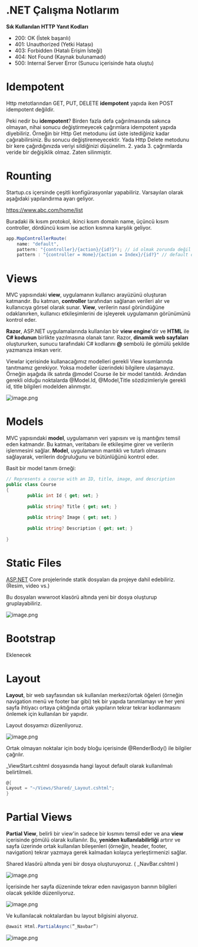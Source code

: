 # .NET Çalışma Notlarım

**Sık Kullanılan HTTP Yanıt Kodları**

- 200: OK (İstek başarılı)
- 401: Unauthorized (Yetki Hatası)
- 403: Forbidden (Hatalı Erişim İsteği)
- 404: Not Found (Kaynak bulunamadı)
- 500: Internal Server Error (Sunucu içerisinde hata oluştu)

# Idempotent

Http metotlarından GET, PUT, DELETE **idempotent** yapıda iken POST idempotent değildir.

Peki nedir bu **idempotent**? Birden fazla defa çağırılmasında sakınca olmayan, nihai sonucu değiştirmeyecek çağrımlara idempotent yapıda diyebiliriz. Örneğin bir Http Get metodunu üst üste istediğiniz kadar çağırabilirsiniz. Bu sonucu değiştiremeyecektir. Yada Http Delete metodunu bir kere çağırdığınızda veriyi sildiğinizi düşünelim. 2. yada 3. çağrımlarda veride bir değişiklik olmaz. Zaten silinmiştir.

# **Rounting**

Startup.cs içersinde çeşitli konfigürasyonlar yapabiliriz. Varsayılan olarak aşağıdaki yapılandırma ayarı geliyor. 

https://www.abc.com/home/list

Buradaki ilk kısım protokol, ikinci kısım domain name, üçüncü kısım controller, dördüncü kısım ise action kısmına karşılık geliyor.

```csharp
app.MapControllerRoute(
    name: "default",
    pattern: "{controller}/{action}/{id?}"); // id olmak zorunda değil
    pattern : "{controller = Home}/{action = Index}/{id?}" // default olarak değer atayabiliriz
```

# Views

MVC yapısındaki **view**, uygulamanın kullanıcı arayüzünü oluşturan katmandır. Bu katman, **controller** tarafından sağlanan verileri alır ve kullanıcıya görsel olarak sunar. **View**, verilerin nasıl göründüğüne odaklanırken, kullanıcı etkileşimlerini de işleyerek uygulamanın görünümünü kontrol eder.

**Razor**, ASP.NET uygulamalarında kullanılan bir **view engine**'dir ve **HTML** ile **C# kodunun** birlikte yazılmasına olanak tanır. Razor, **dinamik web sayfaları** oluştururken, sunucu tarafındaki C# kodlarını **@** sembolü ile gömülü şekilde yazmanıza imkan verir.

Viewlar içerisinde kullanacağımız modelleri gerekli View kısımlarında tanıtmamız gerekiyor. Yoksa modeller üzerindeki bilgilere ulaşamayız. Örneğin aşağıda ilk satırda @model Course ile bir model tanıtıldı. Ardından gerekli olduğu noktalarda @Model.Id, @Model,Title sözdizimleriyle gerekli id, title bilgileri modelden alınmıştır.

![image.png](images/image.png)

# Models

MVC yapısındaki **model**, uygulamanın veri yapısını ve iş mantığını temsil eden katmandır. Bu katman, veritabanı ile etkileşime girer ve verilerin işlenmesini sağlar. **Model**, uygulamanın mantıklı ve tutarlı olmasını sağlayarak, verilerin doğruluğunu ve bütünlüğünü kontrol eder.

Basit bir model tanım örneği:

```csharp
// Represents a course with an ID, title, image, and description
public class Course
{
		public int Id { get; set; }
	   
		public string? Title { get; set; }
	
	    public string? Image { get; set; }
	
	    public string? Description { get; set; }
	
}
```

# Static Files

[ASP.NET](http://ASP.NET) Core projelerinde statik dosyaları da projeye dahil edebiliriz. (Resim, video vs.) 

Bu dosyaları wwwroot klasörü altında yeni bir dosya oluşturup gruplayabiliriz.

![image.png](images/image%201.png)

# Bootstrap

Eklenecek

# Layout

**Layout**, bir web sayfasından sık kullanılan merkezi/ortak öğeleri (örneğin navigation menü ve footer bar gibi) tek bir yapıda tanımlamayı ve her yeni sayfa ihtiyacı ortaya çıktığında ortak yapıların tekrar tekrar kodlanmasını önlemek için kullanılan bir yapıdır.

Layout dosyamızı düzenliyoruz.

![image.png](images/image%202.png)

Ortak olmayan noktalar için body bloğu içerisinde @RenderBody() ile bilgiler çağrılır.

_ViewStart.cshtml dosyasında hangi layout default olarak kullanılmalı belirtilmeli.

```csharp
@{
Layout = "~/Views/Shared/_Layout.cshtml";
}
```

# Partial Views

**Partial View**, belirli bir view'in sadece bir kısmını temsil eder ve ana **view** içerisinde gömülü olarak kullanılır. Bu, **yeniden kullanılabilirliği** artırır ve sayfa üzerinde ortak kullanılan bileşenleri (örneğin, header, footer, navigation) tekrar yazmaya gerek kalmadan kolayca yerleştirmenizi sağlar. 

Shared klasörü altında yeni bir dosya oluşturuyoruz. ( _NavBar.cshtml )

![image.png](images/image%203.png)

 İçerisinde her sayfa düzeninde tekrar eden navigasyon barının bilgileri olacak şekilde düzenliyoruz.

![image.png](images/image%204.png)

Ve kullanılacak noktalardan bu layout bilgisini alıyoruz.

```csharp
@await Html.PartialAsync(”_Navbar”)
```

![image.png](images/image%205.png)